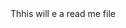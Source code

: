 <html>

<head>
<meta http-equiv="Content-Type" content="text/html; charset=windows-1252">
<meta name="GENERATOR" content="Microsoft FrontPage 4.0">
<meta name="ProgId" content="FrontPage.Editor.Document">
<title>ReadMe!</title>
</head>

<body>
Thhis will e a read me file
</body>

</html>
